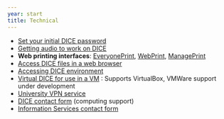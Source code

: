 ```yaml
---
year: start
title: Technical
---
```


- [Set your initial DICE password](http://pp.inf.ed.ac.uk/)
- [Getting audio to work on DICE](/resources/audio.html)
- **Web printing interfaces**: [EveryonePrint](http://www.everyoneprint.is.ed.ac.uk), [WebPrint](http://webprint.inf.ed.ac.uk), [ManagePrint](http://www.manageprint.is.ed.ac.uk)
- [Access DICE files in a web browser](https://ifile.inf.ed.ac.uk/)
- [Accessing DICE environment](http://computing.help.inf.ed.ac.uk/nx/)
- [Virtual DICE for use in a VM](http://computing.help.inf.ed.ac.uk/vdice) : Supports VirtualBox, VMWare support under development
- [University VPN service](http://www.ed.ac.uk/schools-departments/information-services/services/computing/desktop-personal/vpn/vpn-service-using)
- [DICE contact form](https://www.inf.ed.ac.uk/systems/support/form/) (computing support)
- [Information Services contact form](https://ed.unidesk.ac.uk/tas/public/)
